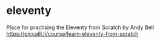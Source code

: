 # eleventy
Place for practising the Eleventy from Scratch by Andy Bell
https://piccalil.li/course/learn-eleventy-from-scratch
